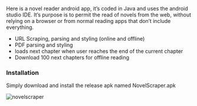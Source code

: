 Here is a novel reader android app, it’s coded in Java and uses the android studio IDE. It’s purpose is to permit the read of novels from the web, without relying on a browser or from normal reading apps that don’t include everything.

- URL Scraping, parsing and styling (online and offline)
- PDF parsing and styling
- loads next chapter when user reaches the end of the current chapter
- Download 100 next chapters for offline reading

### Installation

Simply download and install the release apk named NovelScraper.apk

![novelscraper](https://github.com/Aatrick/Novel-Scraper/assets/113598245/d9e93362-f422-4fb3-9d60-0090048a6036)
